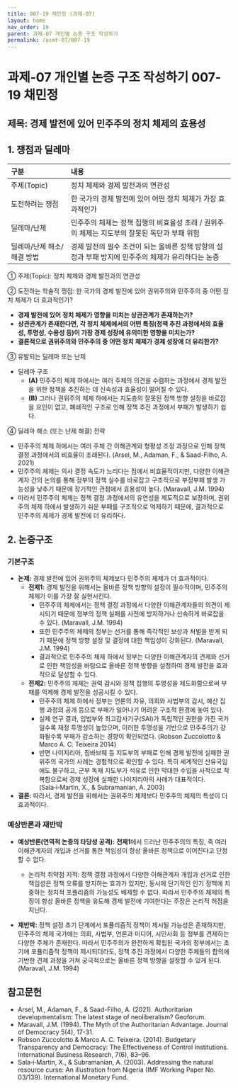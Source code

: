 ```yaml
---
title: 007-19 채민정 (과제-07)
layout: home
nav_order: 19
parent: 과제-07 개인별 논증 구조 작성하기
permalink: /asmt-07/007-19
---
```


# 과제-07 개인별 논증 구조 작성하기 007-19 채민정

## 제목: 경제 발전에 있어 민주주의 정치 체제의 효용성

## 1. 쟁점과 딜레마

| 구분 | 내용 |
|:---|:---|
| 주제(Topic) | 정치 체제와 경제 발전과의 연관성 |
| 도전하려는 쟁점 | 한 국가의 경제 발전에 있어 어떤 정치 체제가 가장 효과적인가 |
| 딜레마/난제 | 민주주의 체제는 정책 집행의 비효율성 초래 / 권위주의 체제는 지도부의 잘못된 독단과 부패 위험 |
| 딜레마/난제 해소/해결 방법 | 경제 발전의 필수 조건이 되는 올바른 정책 방향의 설정과 부패 방지에 민주주의 체제가 유리하다는 논증 |

① 주제(Topic): 정치 체제와 경제 발전과의 연관성 

② 도전하는 학술적 쟁점: 한 국가의 경제 발전에 있어 권위주의와 민주주의 중 어떤 정치 체제가 더 효과적인가?  

- **경제 발전에 있어 정치 체제가 영향을 미치는 상관관계가 존재하는가?**  
- **상관관계가 존재한다면, 각 정치 체제에서의 어떤 특징(정책 추진 과정에서의 효율성, 투명성, 수용성 등)이 가장 경제 성장에 유의미한 영향을 미치는가?**  
- **결론적으로 권위주의와 민주주의 중 어떤 정치 체제가 경제 성장에 더 유리한가?**

③ 유발되는 딜레마 또는 난제

- 딜레마 구조
  - **(A)** 민주주의 체제 하에서는 여러 주체의 의견을 수렴하는 과정에서 경제 발전을 위한 정책을 추진하는 데 신속성과 효율성이 떨어질 수 있다.
  - **(B)** 그러나 권위주의 체제 하에서는 지도층의 잘못된 정책 방향 설정을 바로잡을 요인이 없고, 폐쇄적인 구조로 인해 정책 추진 과정에서 부패가 발생하기 쉽다.

④ 딜레마 해소 (또는 난제 해결) 전략

- 민주주의 체제 하에서는 여러 주체 간 이해관계와 형평성 조정 과정으로 인해 정책 결정 과정에서의 비효율이 초래된다. (Arsel, M., Adaman, F., & Saad-Filho, A. 2021)
- 민주주의 체제는 의사 결정 속도가 느리다는 점에서 비효율적이지만, 다양한 이해관계자 간의 논의를 통해 정부의 정책 실수를 바로잡고 구조적으로 부정부패 발생 가능성을 낮추기 때문에 장기적인 관점에서 효용성이 높다. (Maravall, J.M. 1994)
- 따라서 민주주의 체제는 정책 결정 과정에서의 유연성을 제도적으로 보장하며, 권위주의 체제 하에서 발생하기 쉬운 부패를 구조적으로 억제하기 때문에, 결과적으로 민주주의 체제가 경제 발전에 더 유리하다.

## 2. 논증구조

### 기본구조

- **논제:** 경제 발전에 있어 권위주의 체제보다 민주주의 체제가 더 효과적이다. 
  - **전제1:** 경제 발전을 위해서는 올바른 정책 방향의 설정이 필수적이며, 민주주의 체제가 이를 가장 잘 실현시킨다.
    - 민주주의 체제에서는 정책 결정 과정에서 다양한 이해관계자들의 의견이 제시되기 때문에 정부의 정책 실패를 사전에 방지하거나 신속하게 바로잡을 수 있다. (Maravall, J.M. 1994)
	- 또한 민주주의 체제의 정부는 선거를 통해 즉각적인 보상과 처벌을 받게 되기 때문에 정책 방향 설정 및 결정에 대한 책임성이 강화된다. (Maravall, J.M. 1994)
    - 결과적으로 민주주의 체제 하에서 정부는 다양한 이해관계자의 견제와 선거로 인한 책임성을 바탕으로 올바른 정책 방향을 설정하여 경제 발전을 효과적으로 달성할 수 있다. 
  - **전제2:** 민주주의 체제는 권력 감시와 정책 집행의 투명성을 제도화함으로써 부패를 억제해 경제 발전을 성공시킬 수 있다.
    - 민주주의 체제 하에서 정부는 언론의 자유, 의회와 사법부의 감시, 예산 집행 과정의 공개 등으로 부패가 일어나기 어려운 구조적 환경에 놓여 있다.
    - 실제 연구 결과, 입법부와 최고감사기구(SAI)가 독립적인 권한을 가진 국가일수록 재정 투명성이 높았으며, 이러한 투명성을 기반으로 민주주의가 강화될수록 부패가 감소하는 경향이 확인되었다. (Robson Zuccolotto & Marco A. C. Teixeira 2014)
    - 반면 나이지리아, 짐바브웨 등 지도부의 부패로 인해 경제 발전에 실패한 권위주의 국가의 사례는 경험적으로 확인할 수 있다. 특히 세계적인 산유국임에도 불구하고, 군부 독재 지도부가 석유로 인한 막대한 수입을 사적으로 착복함으로써 경제 성장에 실패한 나이지리아의 사례가 대표적이다. (Sala‑i‑Martin, X., & Subramanian, A. 2003)
- **결론:** 따라서, 경제 발전을 위해서는 권위주의 체제보다 민주주의 체제의 특성이 더 효과적이다.  

### 예상반론과 재반박

- **예상반론(연역적 논증의 타당성 공격):** **전제1**에서 드러난 민주주의의 특징, 즉 여러 이해관계자의 개입과 선거를 통한 책임성이 항상 올바른 정책으로 이어진다고 단정할 수 없다.
  - 논리적 취약점 지적: 정책 결정 과정에서 다양한 이해관계자 개입과 선거로 인한 책임성은 정책 오류를 방지하는 효과가 있지만, 동시에 단기적인 인기 정책에 치중하는 정치적 포퓰리즘의 가능성도 배제할 수 없다. 따라서 민주주의 체제의 특징이 항상 올바른 정책을 유도해 경제 발전에 기여한다는 주장은 논리적 허점을 지닌다.

- **재반박:** 정책 설정 초기 단계에서 포퓰리즘적 정책이 제시될 가능성은 존재하지만, 민주주의 체제 국가에는 의회, 사법부, 언론과 미디어, 시민사회 등 정부를 견제하는 다양한 주체가 존재한다. 따라서 민주주의가 완전하게 확립된 국가의 정부에서는 초기에 포퓰리즘적 정책이 제시되더라도, 정책 추진 과정에서 다양한 주체들의 합의에 기반한 견제 과정을 거쳐 궁극적으로는 올바른 정책 방향을 설정할 수 있게 된다. (Maravall, J.M. 1994)

## 참고문헌

- Arsel, M., Adaman, F., & Saad-Filho, A. (2021). Authoritarian developmentalism: The latest stage of neoliberalism? Geoforum.  
- Maravall, J.M. (1994). The Myth of the Authoritarian Advantage. Journal of Democracy 5(4), 17-31. 
- Robson Zuccolotto & Marco A. C. Teixeira. (2014). Budgetary Transparency and Democracy: The Effectiveness of
Control Institutions. International Business Research, 7(6), 83–96.
- Sala‑i‑Martin, X., & Subramanian, A. (2003). Addressing the natural resource curse: An illustration from Nigeria (IMF Working Paper No. 03/139). International Monetary Fund.